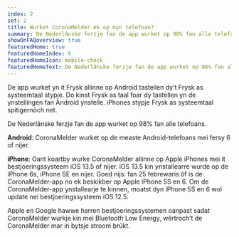 ```yaml
---
index: 2
set: 2
title: Wurket CoronaMelder ek op myn telefoan?
summary: De Nederlânske ferzje fan de app wurket op 98% fan alle telefoans.
showOnFAQoverview: true
featuredHome: true
featuredHomeIndex: 6
featuredHomeIcon: mobile-check
featuredHomeText: De Nederlânske ferzje fan de app wurket op 98% fan alle telefoans.
---
```

De app wurket yn it Frysk allinne op Android tastellen dy’t Frysk as systeemtaal stypje. Do kinst Frysk as taal foar dy tastellen yn de ynstellingen fan Android ynstelle. iPhones stypje Frysk as systeemtaal spitigernôch net.

De Nederlânske ferzje fan de app wurket op 98% fan alle telefoans.

**Android**: CoronaMelder wurket op de measte Android-telefoans mei fersy 6 of nijer.

**iPhone**: Oant koartby wurke CoronaMelder allinne op Apple iPhones mei it bestjoeringssysteem iOS 13.5 of nijer. iOS 13.5 kin ynstallearre wurde op de iPhone 6s, iPhone SE en nijer. Goed nijs: fan 25 febrewaris ôf is de CoronaMelder-app no ek beskikber op Apple iPhone 5S en 6. Om de CoronaMelder-app ynstallearje te kinnen, moatst dyn iPhone 5S en 6 wol update nei bestjoeringssysteem iOS 12.5.

Apple en Google hawwe harren bestjoeringssystemen oanpast sadat CoronaMelder wurkje kin mei Bluetooth Low Energy, wêrtroch’t de CoronaMelder mar in bytsje stroom brûkt.
